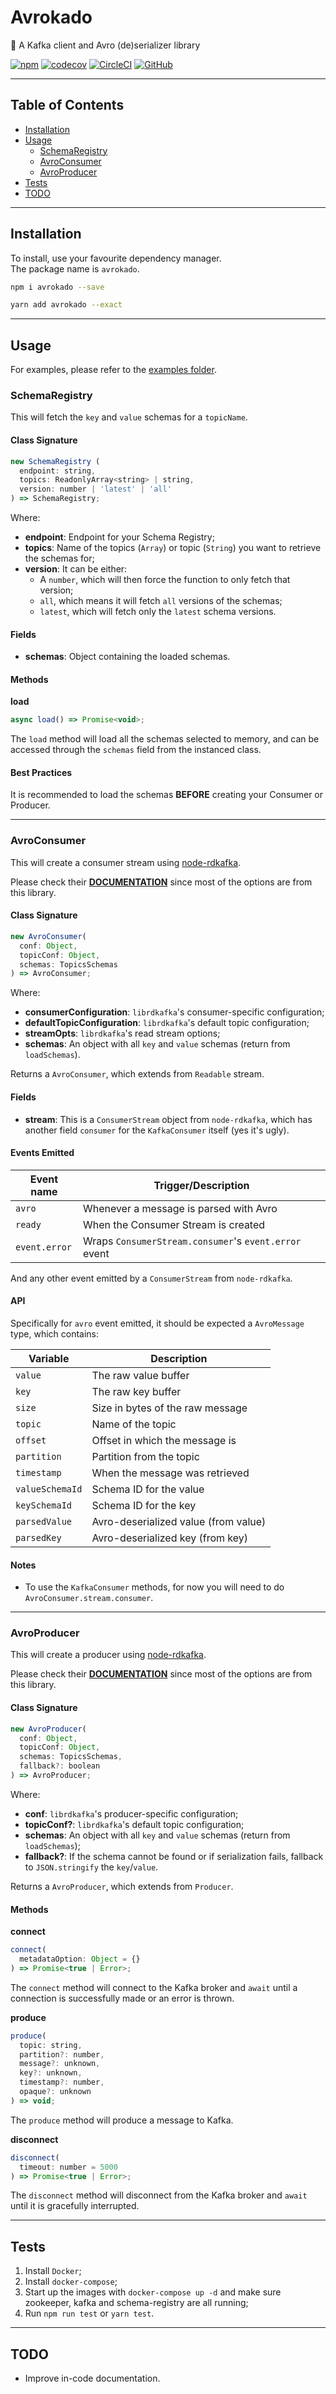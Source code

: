# Avrokado

:avocado: A Kafka client and Avro (de)serializer library  

[![npm](https://img.shields.io/npm/v/avrokado.svg?style=flat)](https://www.npmjs.org/package/avrokado)
[![codecov](https://codecov.io/gh/macabu/avrokado/branch/master/graph/badge.svg)](https://codecov.io/gh/macabu/avrokado)
[![CircleCI](https://img.shields.io/circleci/project/github/macabu/avrokado.svg?style=flat)](https://circleci.com/gh/macabu/avrokado)
[![GitHub](https://img.shields.io/github/license/macabu/avrokado.svg?style=flat)](https://github.com/macabu/avrokado/blob/master/LICENSE)

---

## Table of Contents
- [Installation](#installation)
- [Usage](#usage)
  - [SchemaRegistry](#SchemaRegistry)
  - [AvroConsumer](#AvroConsumer)
  - [AvroProducer](#AvroProducer)
- [Tests](#tests)
- [TODO](#TODO)

---

## Installation
To install, use your favourite dependency manager.  
The package name is `avrokado`.
```sh
npm i avrokado --save

yarn add avrokado --exact
```

---

## Usage
For examples, please refer to the [examples folder](examples/).

### SchemaRegistry
This will fetch the `key` and `value` schemas for a `topicName`.

#### Class Signature
```js
new SchemaRegistry (
  endpoint: string,
  topics: ReadonlyArray<string> | string,
  version: number | 'latest' | 'all'
) => SchemaRegistry;
```
Where:
- **endpoint**: Endpoint for your Schema Registry;
- **topics**: Name of the topics (`Array`) or topic (`String`) you want to retrieve the schemas for;
- **version**: It can be either:
  - A `number`, which will then force the function to only fetch that version;
  - `all`, which means it will fetch `all` versions of the schemas;
  - `latest`, which will fetch only the `latest` schema versions.

#### Fields
- **schemas**: Object containing the loaded schemas. 

#### Methods

**load**
```js
async load() => Promise<void>;
```
The `load` method will load all the schemas selected to memory, and can be accessed through the `schemas` field from the instanced class. 

#### Best Practices
It is recommended to load the schemas **BEFORE** creating your Consumer or Producer.

---

### AvroConsumer
This will create a consumer stream using [node-rdkafka](https://github.com/Blizzard/node-rdkafka).  
  
Please check their [**DOCUMENTATION**](https://github.com/Blizzard/node-rdkafka) since most of the options are from this library.

#### Class Signature
```js
new AvroConsumer(
  conf: Object,
  topicConf: Object,
  schemas: TopicsSchemas
) => AvroConsumer;
```
Where:
- **consumerConfiguration**: `librdkafka`'s consumer-specific configuration;
- **defaultTopicConfiguration**: `librdkafka`'s default topic configuration;
- **streamOpts**: `librdkafka`'s read stream options;
- **schemas**: An object with all `key` and `value` schemas (return from `loadSchemas`).

Returns a `AvroConsumer`, which extends from `Readable` stream.

#### Fields
- **stream**: This is a `ConsumerStream` object from `node-rdkafka`, which has another field `consumer` for the `KafkaConsumer` itself (yes it's ugly).

#### Events Emitted
| Event name    | Trigger/Description                                   |
|---------------|-------------------------------------------------------|
| `avro`        | Whenever a message is parsed with Avro                |
| `ready`       | When the Consumer Stream is created                   |
| `event.error` | Wraps `ConsumerStream.consumer`'s `event.error` event |

And any other event emitted by a `ConsumerStream` from `node-rdkafka`.
  
#### API
Specifically for `avro` event emitted, it should be expected a `AvroMessage` type, which contains:  

| Variable        | Description                             |
|-----------------|-----------------------------------------|
| `value`         | The raw value buffer                    |
| `key`           | The raw key buffer                      |
| `size`          | Size in bytes of the raw message        |
| `topic`         | Name of the topic                       |
| `offset`        | Offset in which the message is          |
| `partition`     | Partition from the topic                |
| `timestamp`     | When the message was retrieved          |
| `valueSchemaId` | Schema ID for the value                 |
| `keySchemaId`   | Schema ID for the key                   |
| `parsedValue`   | Avro-deserialized value (from value)    |
| `parsedKey`     | Avro-deserialized key (from key)        |  

#### Notes
- To use the `KafkaConsumer` methods, for now you will need to do `AvroConsumer.stream.consumer`.

---

### AvroProducer
This will create a producer using [node-rdkafka](https://github.com/Blizzard/node-rdkafka).  
  
Please check their [**DOCUMENTATION**](https://github.com/Blizzard/node-rdkafka) since most of the options are from this library.

#### Class Signature
```js
new AvroProducer(
  conf: Object,
  topicConf: Object,
  schemas: TopicsSchemas,
  fallback?: boolean
) => AvroProducer;
```
Where:
- **conf**: `librdkafka`'s producer-specific configuration;
- **topicConf?**: `librdkafka`'s default topic configuration;
- **schemas**: An object with all `key` and `value` schemas (return from `loadSchemas`);
- **fallback?**: If the schema cannot be found or if serialization fails, fallback to `JSON.stringify` the `key`/`value`.

Returns a `AvroProducer`, which extends from `Producer`.   

#### Methods

**connect**
```js
connect(
  metadataOption: Object = {}
) => Promise<true | Error>;
```
The `connect` method will connect to the Kafka broker and `await` until a connection is successfully made or an error is thrown.  
  
**produce**
```js
produce(
  topic: string,
  partition?: number,
  message?: unknown,
  key?: unknown,
  timestamp?: number,
  opaque?: unknown
) => void;
```
The `produce` method will produce a message to Kafka.  
  
**disconnect**
```js
disconnect(
  timeout: number = 5000
) => Promise<true | Error>;
```
The `disconnect` method will disconnect from the Kafka broker and `await` until it is gracefully interrupted.

---

## Tests
1. Install `Docker`;
2. Install `docker-compose`;
3. Start up the images with `docker-compose up -d` and make sure zookeeper, kafka and schema-registry are all running;
4. Run `npm run test` or `yarn test`.

---

## TODO
- Improve in-code documentation.
